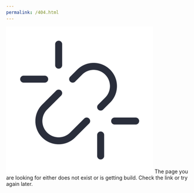 ```yaml
---
permalink: /404.html
---
```

![road closed](./common/images/broken-link.png " ")
The page you are looking for either does not exist or is getting build. Check the link or try again later.
